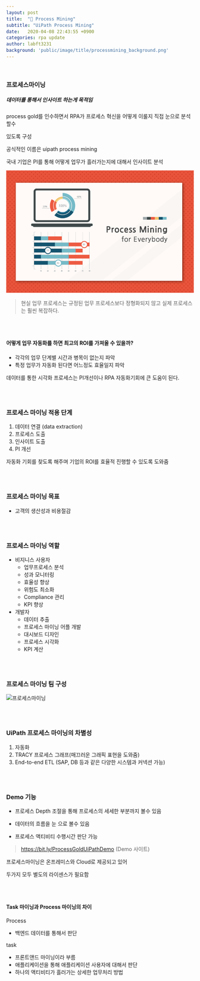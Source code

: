 ```yaml
---
layout: post
title:  "🐫 Process Mining"
subtitle: "UiPath Process Mining" 
date:   2020-04-08 22:43:55 +0900
categories: rpa update
author: labft3231
background: 'public/image/title/processmining_background.png'
---
```


<br>

### 프로세스마이닝

##### 데이터를 통해서 인사이트 하는게 목적임

process gold를 인수하면서 RPA가 프로세스 혁신을 어떻게 이룰지 직접 눈으로 분석할수 

있도록 구성

공식적인 이름은 uipath process mining

국내 기업은 PI를 통해 어떻게 업무가 흘러가는지에 대해서 인사이트 분석



![실제프로세스](..\public\image\title\processmining_background.jpg)



>  현실 업무 프로세스는 규정된 업무 프로세스보다 정형화되지 않고 실제 프로세스는 훨씬 복잡하다.

<br>
<br>

#### 어떻게 업무 자동화를 하면 최고의 ROI를 가져올 수 있을까?

- 각각의 업무 단계별 시간과 병목이 없는지 파악
- 특정 업무가 자동화 된다면 어느정도 효율일지 파악



데이터를 통한 시각화 프로세스는 PI개선이나 RPA 자동화기회에 큰 도움이 된다.


<br>
<br>


### 프로세스 마이닝 적용 단계

1. 데이터 연결 (data extraction)
2. 프로세스 도출
3. 인사이트 도출
4. PI 개선



자동화 기회를 찾도록 해주며 기업의 ROI를 효율적 진행할 수 있도록 도와줌

<br>
<br>



### 프로세스 마이닝 목표

- 고객의 생산성과 비용절감


<br>
<br>

### 프로세스 마이닝 역할

- 비지니스 사용자
  - 업무프로세스 분석
  - 성과 모니터링
  - 효율성 향상
  - 위험도 최소화
  - Compliance 관리
  - KPI 향상
- 개발자
  - 데이터 추출
  - 프로세스 마이닝 어플 개발
  - 대시보드 디자인
  - 프로세스 시각화
  - KPI 계산

<br>
<br>

### 프로세스 마이닝 팀 구성

![프로세스마이닝](C:\Users\ksc31\Desktop\프로세스마이닝.JPG)


<br>
<br>
  

### UiPath 프로세스 마이닝의 차별성

1. 자동화
2. TRACY 프로세스 그래프(매끄러운 그래픽 표현을 도와줌)
3. End-to-end ETL (SAP, DB 등과 같은 다양한 시스템과 커넥션 가능)


<br>
<br>

### Demo 기능

- 프로세스 Depth 조절을 통해 프로세스의 세세한 부분까지 볼수 있음

- 데이터의 흐름을 눈 으로 볼수 있음

- 프로세스 액티비티 수행시간 판단 가능

> https://bit.ly/ProcessGoldUiPathDemo (Demo 사이트)



프로세스마이닝은 온프레미스와 Cloud로 제공되고 있어

두가지 모두 별도의 라이센스가 필요함

<br>
<br>

#### Task 마이닝과 Process 마이닝의 차이

Process

- 백엔드 데이터를 통해서 판단

task

- 프론트앤드 마이닝이라 부름 
- 애플리케이션을 통해 애플리케이션 사용자에 대해서 판단
- 하나의 액티비티가 흘러가는 상세한 업무처리 방법